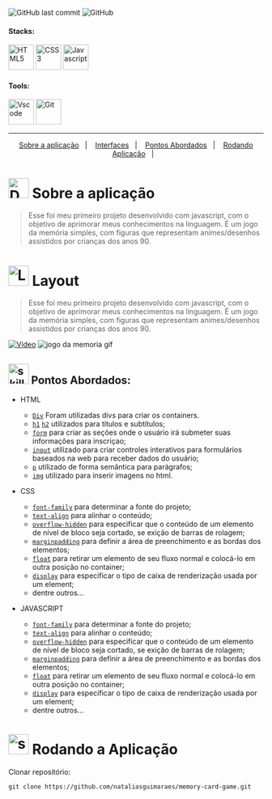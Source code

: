 <!-- VISUALIZAR NO VSCODE  CTRL + K  V -->

<!-- BADGES https://www.youtube.com/watch?v=cRoBt6AZgjc
https://dev.to/envoy_/150-badges-for-github-pnk

BUILD BADGES
https://shields.io
ICONS
https://simpleicons.org/?q=react
-->





 <!------------------------------------SHIELDS PROJECT-->
  ![GitHub last commit](https://img.shields.io/github/last-commit/nataliasguimaraes/Contentpage)
  ![GitHub](https://img.shields.io/github/license/nataliasguimaraes/Contentpage)
  
  

 <!------------------------------------STACKS-->
#### Stacks:
<p align="left">

 <a href="https://developer.mozilla.org/pt-BR/docs/Web/HTML"><img  alt="HTML5"  width="50" height="50" src="https://user-images.githubusercontent.com/59892368/149663188-8298a9bf-f3ce-4881-944f-e94edf37beed.png"><a/>
   <a href="https://developer.mozilla.org/pt-BR/docs/Web/CSS"><img  alt="CSS3"  width="50" height="50" src="https://user-images.githubusercontent.com/59892368/149663193-40e11362-c724-49cf-a0b5-a20f98c8e4ba.png"><a/>
      <a href="https://developer.mozilla.org/en-US/docs/Web/JavaScript"><img  alt="Javascript"  width="50" height="50" src="https://user-images.githubusercontent.com/104440384/213870668-03b47ff5-4ae2-4271-8c0d-ed1cd38c035b.png"><a/>
  
</p>
  

   <!------------------------------------SHIELDS STACKS-->
   
  <!--
  <a href=""> ![Alt ou título da imagem](https://img.shields.io/badge/-Map-/?logo=JavaScript&logoColor=white&color=yellow)<a/>
 <a href="https://devdigoarthur.notion.site/Context-API-610980ad0db948709d364efc919a454e"> ![Alt ou título da imagem](https://img.shields.io/badge/-ContextAPI-/?logo=CreateReactApp&logoColor=white&color=9cf)<a/>
<a href="https://devdigoarthur.notion.site/Estado-e7c7508cb6bd4d81984ba5e8e50eab67">  ![Alt ou título da imagem](https://img.shields.io/badge/-State-/?logo=CreateReactApp&logoColor=white&color=9cf)<a/>
   <a href="https://devdigoarthur.notion.site/Componentes-bc3ca1ebd97d4ccc8d11e6ab668eeb73"> ![Alt ou título da imagem](https://img.shields.io/badge/-Components-/?logo=CreateReactApp&logoColor=white&color=9cf)<a/>
 -->
 
 
 <!------------------------------------TOOLS-->
 #### Tools:
 <a href="https://code.visualstudio.com/"><img  alt="Vscode"  width="50" height="50" src="https://user-images.githubusercontent.com/59892368/149663512-3f83da57-bdfe-4cef-bcc2-feb304a738ff.png"><a/>
 <a href="https://git-scm.com/"><img  alt="Git"  width="50" height="50" src="https://user-images.githubusercontent.com/59892368/149677999-f5947f0b-e535-4ba2-911c-1c5926045c35.png"><a/>        
     
<hr>
  
  <!------------------------------------PROJECT ICON-->
  

   <!------------------------------------SUMMARY-->
<p align="center">
  <a href="https://github.com/nataliasguimaraes/Contentpage#--sobre-a-aplica%C3%A7%C3%A3o-">Sobre a aplicação</a>&nbsp;&nbsp;&nbsp;|&nbsp;&nbsp;&nbsp;
  <a href="https://github.com/nataliasguimaraes/Contentpage#--interfaces-"> Interfaces</a>&nbsp;&nbsp;&nbsp;|&nbsp;&nbsp;&nbsp;
  <a href="https://github.com/nataliasguimaraes/Contentpage#-pontos-abordados-">Pontos Abordados</a>&nbsp;&nbsp;&nbsp;|&nbsp;&nbsp;&nbsp;
  <a href="https://github.com/nataliasguimaraes/Contentpage#-rodando-a-aplica%C3%A7%C3%A3o">Rodando Aplicação</a>&nbsp;&nbsp;&nbsp;|&nbsp;&nbsp;&nbsp;
  <!-- a href="https://github.com/DIGOARTHUR/Dashgo#-por-quê--">Por quê?</a>&nbsp;&nbsp;&nbsp;|&nbsp;&nbsp;&nbsp;--!>
</p>  

 
  
   <!------------------------------------DESCRIPTION-->

# <img  alt="Description"  width="40" height="40" src="https://user-images.githubusercontent.com/104440384/197401332-8a63c531-bd11-4995-b8ff-98d384f18cb3.png">  Sobre a aplicação <!---write here : talk a little about project: what's does, example.  -->
> Esse foi meu primeiro projeto desenvolvido com javascript, com o objetivo de aprimorar meus conhecimentos na linguagem. É um jogo da memória simples, com figuras que representam animes/desenhos assistidos por crianças dos anos 90.
  
  
<!------------------------------------LAYOUT -->
# <img  alt="Layout"  width="40" height="40" src="https://cdn-icons-png.flaticon.com/512/3474/3474362.png">  Layout <!---write here : talk a little about project: what's does, example.  -->
> Esse foi meu primeiro projeto desenvolvido com javascript, com o objetivo de aprimorar meus conhecimentos na linguagem. É um jogo da memória simples, com figuras que representam animes/desenhos assistidos por crianças dos anos 90.

[![Vídeo](https://user-images.githubusercontent.com/104440384/213870530-34bec5fe-7b25-4ff0-bdc3-221b1507b18b.png)](https://youtu.be/WWFbWywLvDQ)
  ![jogo da memoria gif](https://user-images.githubusercontent.com/104440384/213870479-c32c4fa4-da19-4b2d-a740-385e5efa91c3.gif)
  
  <!------------------------------------PRODUCTION SKILLS-->

## <img  alt="skills"  width="40" height="40" src="https://user-images.githubusercontent.com/104440384/197401378-9a96dbaf-852f-430e-87e9-74934c9e10f3.png"> Pontos Abordados: <!---write here: learned concepts; -->

  
* HTML
  * [`Div`](https://developer.mozilla.org/pt-BR/docs/Web/HTML/Element/div) Foram utilizadas divs para criar os containers.
  * [`h1`](https://developer.mozilla.org/pt-BR/docs/Web/HTML/Element/Heading_Elements) [`h2`](https://developer.mozilla.org/pt-BR/docs/Web/HTML/Element/Heading_Elements)  utilizados para títulos e subtítulos;
  * [`form`](https://developer.mozilla.org/pt-BR/docs/Web/HTML/Element/form) para criar as seções onde o usuário irá submeter suas informações para inscriçao;
  * [`input`](https://developer.mozilla.org/pt-BR/docs/Web/HTML/Element/input) utilizado para criar controles interativos para formulários baseados na web para receber dados do usuário;
  * [`p`](https://developer.mozilla.org/pt-BR/docs/Web/HTML/Element/p) utilizado de forma semântica para parágrafos;
  * [`img`](https://developer.mozilla.org/pt-BR/docs/Web/HTML/Element/img) utilizado para inserir imagens no html.
  
* CSS
  * [`font-family`](https://developer.mozilla.org/pt-BR/docs/Web/CSS/font-family) para determinar a fonte do projeto;
  * [`text-align`](https://developer.mozilla.org/pt-BR/docs/Web/CSS/text-align) para alinhar o conteúdo;
  * [`overflow-hidden`](https://developer.mozilla.org/pt-BR/docs/Web/CSS/overflow) para especificar que o conteúdo de um elemento de nível de bloco seja cortado, se exição de barras de rolagem;
  * [`margin`](https://developer.mozilla.org/en-US/docs/Web/CSS/margin)[`padding`](https://developer.mozilla.org/en-US/docs/Web/CSS/padding) para definir a área de preenchimento e as bordas dos elementos;
  * [`float`](https://developer.mozilla.org/pt-BR/docs/Web/CSS/float) para retirar um elemento de seu fluxo normal e colocá-lo em outra posição no container;
  * [`display`](https://developer.mozilla.org/pt-BR/docs/Web/CSS/display) para especificar o tipo de caixa de renderização usada por um element;
  * dentre outros...
  
* JAVASCRIPT
  * [`font-family`](https://developer.mozilla.org/pt-BR/docs/Web/CSS/font-family) para determinar a fonte do projeto;
  * [`text-align`](https://developer.mozilla.org/pt-BR/docs/Web/CSS/text-align) para alinhar o conteúdo;
  * [`overflow-hidden`](https://developer.mozilla.org/pt-BR/docs/Web/CSS/overflow) para especificar que o conteúdo de um elemento de nível de bloco seja cortado, se exição de barras de rolagem;
  * [`margin`](https://developer.mozilla.org/en-US/docs/Web/CSS/margin)[`padding`](https://developer.mozilla.org/en-US/docs/Web/CSS/padding) para definir a área de preenchimento e as bordas dos elementos;
  * [`float`](https://developer.mozilla.org/pt-BR/docs/Web/CSS/float) para retirar um elemento de seu fluxo normal e colocá-lo em outra posição no container;
  * [`display`](https://developer.mozilla.org/pt-BR/docs/Web/CSS/display) para especificar o tipo de caixa de renderização usada por um element;
  * dentre outros...
 
  <!------------------------------------RUN APP-->
 
 # <img  alt="skills"  width="40" height="40" src="https://user-images.githubusercontent.com/104440384/197401454-395a60af-ec72-4b68-b3b0-3595f8fb8dfe.png"> Rodando a Aplicação
 

Clonar repositório:

```
git clone https://github.com/nataliasguimaraes/memory-card-game.git
```


  <!------------------------------------WHY/THANKS->


  
  
  




